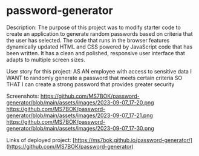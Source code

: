 # password-generator

Description:
The purpose of this project was to modify starter code to create an application to generate random passwords based on criteria that the user has selected. The code that runs in the browser features dynamically updated HTML and CSS powered by JavaScript code that has been written. It has a clean and polished, responsive user interface that adapts to multiple screen sizes.

User story for this project:
AS AN employee with access to sensitive data
I WANT to randomly generate a password that meets certain criteria
SO THAT I can create a strong password that provides greater security

Screenshots:
https://github.com/MS7BOK/password-generator/blob/main/assets/images/2023-09-07_17-20.png
https://github.com/MS7BOK/password-generator/blob/main/assets/images/2023-09-07_17-21.png
https://github.com/MS7BOK/password-generator/blob/main/assets/images/2023-09-07_17-30.png


Links of deployed project:
[https://ms7bok.github.io/password-generator/]
(https://github.com/MS7BOK/password-generator)